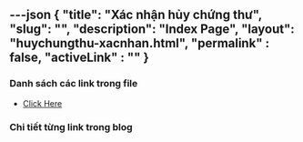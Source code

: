 ---json
{
    "title": "Xác nhận hủy chứng thư",
    "slug": "",
    "description": "Index Page",
    "layout": "huychungthu-xacnhan.html",
    "permalink" : false,
    "activeLink" : ""
}
---

### Danh sách các link trong file
- [Click Here](./blog-list.html)

### Chi tiết từng link trong blog